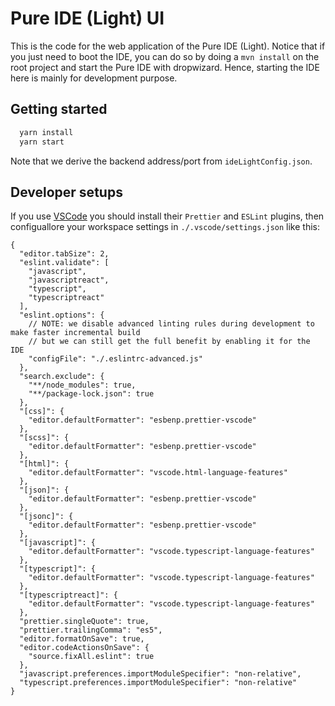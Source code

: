 # Pure IDE (Light) UI

This is the code for the web application of the Pure IDE (Light). Notice that if you just need to boot the IDE, you can do so by doing a `mvn install` on the root project and start the Pure IDE with dropwizard. Hence, starting the IDE here is mainly for development purpose.

## Getting started

```bash
  yarn install
  yarn start
```

Note that we derive the backend address/port from `ideLightConfig.json`.

## Developer setups

If you use [VSCode](https://code.visualstudio.com/) you should install their `Prettier` and `ESLint` plugins, then configuallore your workspace settings in `./.vscode/settings.json` like this:

```jsonc
{
  "editor.tabSize": 2,
  "eslint.validate": [
    "javascript",
    "javascriptreact",
    "typescript",
    "typescriptreact"
  ],
  "eslint.options": {
    // NOTE: we disable advanced linting rules during development to make faster incremental build
    // but we can still get the full benefit by enabling it for the IDE
    "configFile": "./.eslintrc-advanced.js"
  },
  "search.exclude": {
    "**/node_modules": true,
    "**/package-lock.json": true
  },
  "[css]": {
    "editor.defaultFormatter": "esbenp.prettier-vscode"
  },
  "[scss]": {
    "editor.defaultFormatter": "esbenp.prettier-vscode"
  },
  "[html]": {
    "editor.defaultFormatter": "vscode.html-language-features"
  },
  "[json]": {
    "editor.defaultFormatter": "esbenp.prettier-vscode"
  },
  "[jsonc]": {
    "editor.defaultFormatter": "esbenp.prettier-vscode"
  },
  "[javascript]": {
    "editor.defaultFormatter": "vscode.typescript-language-features"
  },
  "[typescript]": {
    "editor.defaultFormatter": "vscode.typescript-language-features"
  },
  "[typescriptreact]": {
    "editor.defaultFormatter": "vscode.typescript-language-features"
  },
  "prettier.singleQuote": true,
  "prettier.trailingComma": "es5",
  "editor.formatOnSave": true,
  "editor.codeActionsOnSave": {
    "source.fixAll.eslint": true
  },
  "javascript.preferences.importModuleSpecifier": "non-relative",
  "typescript.preferences.importModuleSpecifier": "non-relative"
}
```
